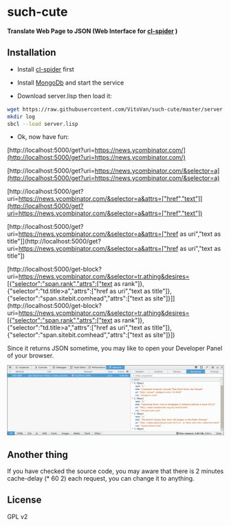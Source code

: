 # such-cute
**Translate Web Page to JSON (Web Interface for [cl-spider](https://github.com/VitoVan/cl-spider#installlation) )**

## Installation

* Install [cl-spider](https://github.com/VitoVan/cl-spider#installlation) first

* Install [MongoDb](https://www.mongodb.org/downloads) and start the service

* Download server.lisp then load it:

```bash
wget https://raw.githubusercontent.com/VitoVan/such-cute/master/server.lisp
mkdir log
sbcl --load server.lisp
```

* Ok, now have fun:

[http://localhost:5000/get?uri=https://news.ycombinator.com/](http://localhost:5000/get?uri=https://news.ycombinator.com/)

[http://localhost:5000/get?uri=https://news.ycombinator.com/&selector=a](http://localhost:5000/get?uri=https://news.ycombinator.com/&selector=a)

[http://localhost:5000/get?uri=https://news.ycombinator.com/&selector=a&attrs=["href","text"]](http://localhost:5000/get?uri=https://news.ycombinator.com/&selector=a&attrs=["href","text"])

[http://localhost:5000/get?uri=https://news.ycombinator.com/&selector=a&attrs=["href as uri","text as title"]](http://localhost:5000/get?uri=https://news.ycombinator.com/&selector=a&attrs=["href as uri","text as title"])

[http://localhost:5000/get-block?uri=https://news.ycombinator.com/&selector=tr.athing&desires=[{"selector":"span.rank","attrs":["text as rank"]},{"selector":"td.title>a","attrs":["href as uri","text as title"]},{"selector":"span.sitebit.comhead","attrs":["text as site"]}]](http://localhost:5000/get-block?uri=https://news.ycombinator.com/&selector=tr.athing&desires=[{"selector":"span.rank","attrs":["text as rank"]},{"selector":"td.title>a","attrs":["href as uri","text as title"]},{"selector":"span.sitebit.comhead","attrs":["text as site"]}])

Since it returns JSON sometime, you may like to open your Developer Panel of your browser.

![](https://raw.githubusercontent.com/VitoVan/such-cute/master/screenshots/json.png)


## Another thing

If you have checked the source code, you may aware that there is 2 minutes cache-delay (* 60 2) each request, you can change it to anything.


## License

GPL v2
